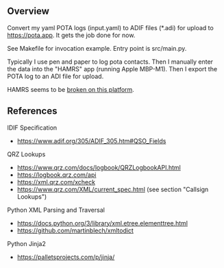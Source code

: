 Overview
--------

Convert my yaml POTA logs (input.yaml) to ADIF files (\*.adi) for upload
to https://pota.app. It gets the job done for now.

See Makefile for invocation example.
Entry point is src/main.py.

Typically I use pen and paper to log pota contacts. Then I manually enter the
data into the "HAMRS" app (running Apple MBP-M1). Then I export the POTA log
to an ADI file for upload.

HAMRS seems to be [broken on this platform][1].

[1]: https://community.hamrs.app/t/gear-menus-not-working-on-mac/4043


References
----------

IDIF Specification
* https://www.adif.org/305/ADIF_305.htm#QSO_Fields

QRZ Lookups
* https://www.qrz.com/docs/logbook/QRZLogbookAPI.html
* https://logbook.qrz.com/api
* https://xml.qrz.com/xcheck
* https://www.qrz.com/XML/current_spec.html  (see section "Callsign Lookups")

Python XML Parsing and Traversal
* https://docs.python.org/3/library/xml.etree.elementtree.html
* https://github.com/martinblech/xmltodict

Python Jinja2
* https://palletsprojects.com/p/jinja/
